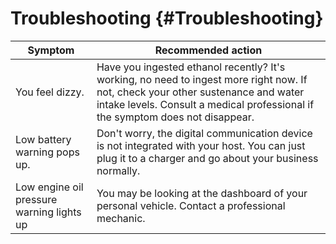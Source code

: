 # Troubleshooting {#Troubleshooting}

|Symptom |Recommended action |
|--------|-------------------|
|You feel dizzy. | Have you ingested ethanol recently? It's working, no need to ingest more right now. If not, check your other sustenance and water intake levels. Consult a medical professional if the symptom does not disappear. |
|Low battery warning pops up. | Don't worry, the digital communication device is not integrated with your host. You can just plug it to a charger and go about your business normally. |
|Low engine oil pressure warning lights up |You may be looking at the dashboard of your personal vehicle. Contact a professional mechanic. |

